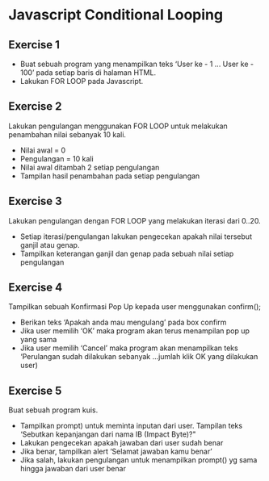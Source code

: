 # Javascript Conditional Looping

## Exercise 1

- Buat sebuah program yang menampilkan teks ‘User ke - 1 ... User ke - 100’ pada setiap baris di
  halaman HTML.
- Lakukan FOR LOOP pada Javascript.

## Exercise 2

Lakukan pengulangan menggunakan FOR LOOP untuk melakukan penambahan nilai sebanyak 10 kali.

- Nilai awal = 0
- Pengulangan = 10 kali
- Nilai awal ditambah 2 setiap pengulangan
- Tampilan hasil penambahan pada setiap pengulangan

## Exercise 3

Lakukan pengulangan dengan FOR LOOP yang melakukan iterasi dari 0..20.

- Setiap iterasi/pengulangan lakukan pengecekan apakah nilai tersebut ganjil atau genap.
- Tampilkan keterangan ganjil dan genap pada sebuah nilai setiap pengulangan

## Exercise 4

Tampilkan sebuah Konfirmasi Pop Up kepada user menggunakan confirm();

- Berikan teks ‘Apakah anda mau mengulang’ pada box confirm
- Jika user memilih ‘OK’ maka program akan terus menampilan pop up yang sama
- Jika user memilih ‘Cancel’ maka program akan menampilkan teks ‘Perulangan sudah dilakukan
  sebanyak ...jumlah klik OK yang dilakukan user)

## Exercise 5

Buat sebuah program kuis.

- Tampilkan prompt) untuk meminta inputan dari user. Tampilan teks ‘Sebutkan kepanjangan dari
  nama IB (Impact Byte)?"
- Lakukan pengecekan apakah jawaban dari user sudah benar
- Jika benar, tampilkan alert ‘Selamat jawaban kamu benar’
- Jika salah, lakukan pengulangan untuk menampilkan prompt() yg sama hingga jawaban dari user
  benar
